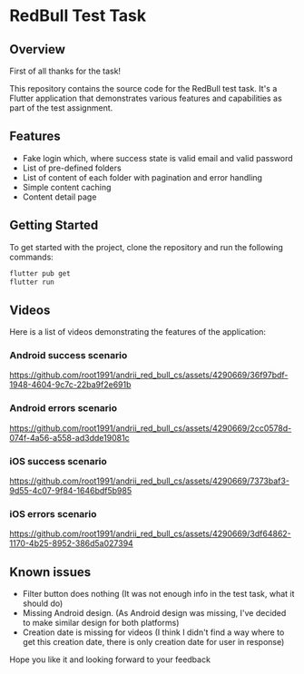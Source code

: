 # RedBull Test Task

## Overview

First of all thanks for the task!

This repository contains the source code for the RedBull test task. It's a Flutter application that demonstrates various features and capabilities as part of the test assignment.

## Features

- Fake login which, where success state is valid email and valid password
- List of pre-defined folders
- List of content of each folder with pagination and error handling
- Simple content caching
- Content detail page

## Getting Started

To get started with the project, clone the repository and run the following commands:

```bash
flutter pub get
flutter run
```


## Videos

Here is a list of videos demonstrating the features of the application:

### Android success scenario
https://github.com/root1991/andrii_red_bull_cs/assets/4290669/36f97bdf-1948-4604-9c7c-22ba9f2e691b

### Android errors scenario
https://github.com/root1991/andrii_red_bull_cs/assets/4290669/2cc0578d-074f-4a56-a558-ad3dde19081c

### iOS success scenario
https://github.com/root1991/andrii_red_bull_cs/assets/4290669/7373baf3-9d55-4c07-9f84-1646bdf5b985

### iOS errors scenario
https://github.com/root1991/andrii_red_bull_cs/assets/4290669/3df64862-1170-4b25-8952-386d5a027394

## Known issues

- Filter button does nothing (It was not enough info in the test task, what it should do)
- Missing Android design. (As Android design was missing, I've decided to make similar design for both platforms)
- Creation date is missing for videos (I think I didn't find a way where to get this creation date, there is only creation date for user in response)
  

Hope you like it and looking forward to your feedback






